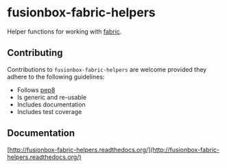 # fusionbox-fabric-helpers

Helper functions for working with [fabric](http://fabfile.org/).

## Contributing

Contributions to `fusionbox-fabric-helpers` are welcome provided they adhere to
the following guidelines:

- Follows [pep8](http://www.python.org/dev/peps/pep-0008/)
- Is generic and re-usable
- Includes documentation
- Includes test coverage

## Documentation

[http://fusionbox-fabric-helpers.readthedocs.org/](http://fusionbox-fabric-helpers.readthedocs.org/)
